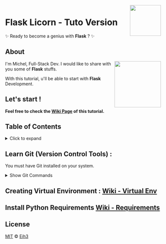 <img align="right" width="100" src="https://lh3.googleusercontent.com/proxy/21-A-tn6Jb66tns9zQ8ST6RDjgTVitrm6RzhljE4YZB9Dya3C6LDyZX7kWJgXyv9W7GtMpIKgc6fmhaas-cIf5bVlO9pf3I8VwkTnbo3GyaK2s9zRqBhpTDsQz_918MVyIdOvl6hwHh6biun9cLhJcUY5yqHn8XaSuIJKAVKuIVmJQhKT-jVHCwwKcDIz-jaMqLdKDR7eSxBINDgjQ">

Flask Licorn - Tuto Version
===========================
✨ Ready to become a genius with **Flask** ? ✨

## About
<img align="right" width="150" src="https://upload.wikimedia.org/wikipedia/commons/3/3c/Flask_logo.svg">

I'm Michel, Full-Stack Dev. I would like to share with you some of **Flask** stuffs.

With this tutorial, u'll be able to start with **Flask** Development.

## Let's start !
**Feel free to check the [Wiki Page](https://github.com/Eih3/Flask-Licorn-Tuto/wiki) of this tutorial.**

## Table of Contents

<details>
<summary>Click to expand</summary>

- [About](#about)
- [Git](#Learn Git (Version Control Tools))
- [Usage](#usage)
  * [API](#api)
  * [Configuration Options](#configuration-options)
- [CLI Usage](#cli-usage)
- [Transforms](#transforms)
  * [CODE](#code)
  * [REMOTE](#remote)
  * [TOC](#toc)
- [Running Async transforms](#running-async-transforms)
- [🔌 Third Party Plugins](#%F0%9F%94%8C-third-party-plugins)
- [Adding Custom Transforms](#adding-custom-transforms)
- [Plugin Example](#plugin-example)
- [Other usage examples](#other-usage-examples)
- [Custom Transform Demo](#custom-transform-demo)
- [Prior Art](#prior-art)
- [License](#license)

</details>

## Learn Git (Version Control Tools) : 
You must have Git installed on your system.
<details>
<summary>Show Git Commands</summary>

### Git Config [Username, Email]
Check if Git username is registered :
``` shell
$ git config --global user.name 
```
Else set your Git username :
``` shell
$ git config --global user.name "your username"
```
Check if Git email is registered :
``` shell
$ git config --global user.email 
```
Else set your Git email :
``` shell
$ git config --global user.email "your@email.com"
```

### Git Clone 
Clone remote github project into a local directory.
``` shell
$ git clone https://github.com/Eih3/Flask-Licorn-Tuto.git
```

### Git Status
To check the status of files you’ve changed in your working directory, 
i.e, what all has changed since your last commit.

Type this command in your working directory. lists out all the files that have been changed.
``` shell
$ git status
```

### Git Add
Adds changes to stage/index on your working directory.
``` shell
$ git add .
```
or make it more explicit.
``` shell
$ git add -p
```

### Git Commit
Commits your changes and sets it to new commit object for the remote project.
``` shell
$ git commit -m "commit message"
```

### Git Push / Pull
Push or Pull your changes to remote. If you have added and committed your changes and you want to push them. 
Or if your remote has updated and you want those latest changes.
``` shell
$ git push
```

### Git Branch
Lists out all the branches of the project.
``` shell
$ git branch
```

### Caching your Github Password in Git terminal
Bored to always retype Username + Password to Push into remote Github Project ?
Type this command to cache credentials.

on Linux :
``` shell
$ git config --global credential.helper cache

$ git config --global credential.helper 'cache --timeout=3600'
# Set the cache to timeout after 1 hour (timeout in seconds)
```

on Mac :
``` shell
$ git config --global credential.helper osxkeychain
# Set git to use the osxkeychain credential helper
```

on Windows :
``` shell
$ git config --global credential.helper wincred
```
</details>


## Creating Virtual Environment : [Wiki - Virtual Env](https://github.com/Eih3/Flask-Licorn-Tuto/wiki/Virtual-Env)

## Install Python Requirements [Wiki - Requirements](https://github.com/Eih3/Flask-Licorn-Tuto/wiki/Requirements)


## License

[MIT][mit] © [Eih3][author]

[mit]:      http://opensource.org/licenses/MIT
[author]:   http://github.com/eih3